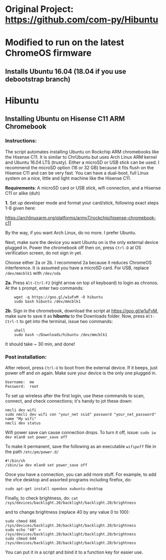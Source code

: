# Original Project: https://github.com/com-py/Hibuntu
# Modified to run on the latest ChromeOS firmware
Installs Ubuntu 16.04 (18.04 if you use debootstrap branch)
-----------------------------------------------------------------------------------------------------------------------
# Hibuntu
## Installing Ubuntu on Hisense C11 ARM Chromebook

### Instructions:

The script automates installing Ubuntu on Rockchip ARM chromebooks like the Hisense C11.
It is similar to ChrUbuntu but uses Arch Linux ARM kernel and Ubuntu 16.04 LTS (trusty).
Either a microSD or USB stick can be used. I recommend the microSD option (16 or 32 GB)
because it fits flush on the Hisense C11 and can be very fast. You can have a dual-boot, full Linux
system on a nice, little and light machine like the Hisense C11.

**Requirements**: A microSD card or USB stick, wifi connection, and a Hisense C11 or alike (duh)

**1.** 	Set up developer mode and format your card/stick, following exact steps 1-8 given here:
  	
https://archlinuxarm.org/platforms/armv7/rockchip/hisense-chromebook-c11
	
By the way, if you want Arch Linux, do no more. I prefer Ubuntu. 

Next, make sure the device you want Ubuntu on is the only external device plugged in.
Power the chromebook off then on, press `Ctrl-D` at OS verification screen, do not sign in yet.

Choose either 2a or 2b. I recommend 2a because it reduces ChromeOS interference.
It is assumed you have a microSD card. For USB, replace `/dev/mmcblk1` with `/dev/sda`

**2a.**	Press `Alt-Ctrl-F2` (right arrow on top of keyboard) to login as chronos.
	At the `$` prompt, enter two commands:
```
	wget -q https://goo.gl/w1uFvM -O hibuntu
	sudo bash hibuntu /dev/mmcblk1
```
**2b.** Sign in the chromebook, download the script at https://goo.gl/w1uFvM,
	make sure to save it as **hibuntu** to the Downloads folder.
	Now, press `Alt-Ctrl-t` to get into the terminal, issue two commands:
```
	shell
	sudo bash ~/Downloads/hibuntu /dev/mmcblk1
```
It should take ~ 30 min, and done!

### Post installation:

After reboot, press `Ctrl-U` to boot from the external device. 
If it beeps, just power off and on again. Make sure your device is the only one plugged in.
```
Username:  me
Password:  root
```
To set up wireless after the first login, use these commands to scan, connect, 
and check connections; it's handy to jot these down:
```
nmcli dev wifi
sudo nmcli dev wifi con "your_net ssid" password "your_net_password" name "My wifi"
nmcli dev status
```
Wifi power save can cause connection drops. To turn it off, issue:
`sudo iw dev mlan0 set power_save off`

To make it permanent, save the following as an executable `wifipoff` file in the path `/etc/pm/power.d/`
```
#!/bin/sh
/sbin/iw dev mlan0 set power_save off
```
Once you have a connection, you can add more stuff. 
For example, to add the xfce desktop and assorted programs including firefox, do:
```
sudo apt-get install openbox xubuntu-desktop
```
Finally, to check brightness, do:
`cat /sys/devices/backlight.20/backlight/backlight.20/brightness`

and to change brightness (replace 40 by any value 0 to 100):
```
sudo chmod 666 /sys/devices/backlight.20/backlight/backlight.20/brightness
sudo echo "40" > /sys/devices/backlight.20/backlight/backlight.20/brightness
sudo chmod 644 /sys/devices/backlight.20/backlight/backlight.20/brightness
```
You can put it in a script and bind it to a function key for easier use.
